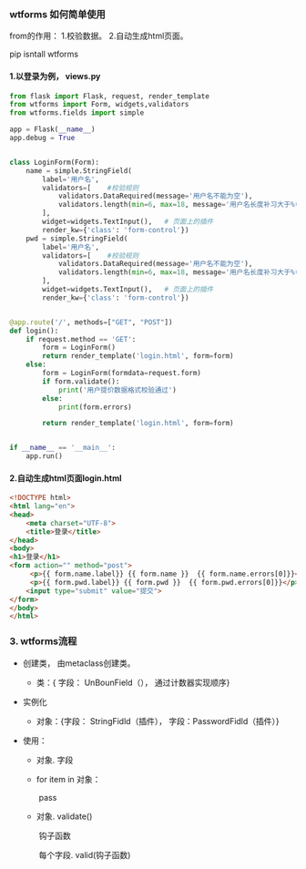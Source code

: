 ### wtforms 如何简单使用

from的作用： 1.校验数据。 2.自动生成html页面。

pip isntall wtforms

#### 1.以登录为例， views.py

``` python
from flask import Flask, request, render_template
from wtforms import Form, widgets,validators
from wtforms.fields import simple

app = Flask(__name__)
app.debug = True


class LoginForm(Form):
    name = simple.StringField(
        label='用户名',
        validators=[    #校验规则
            validators.DataRequired(message='用户名不能为空'),
            validators.length(min=6, max=18, message='用户名长度补习大于%(min)d且小于%(max)d')
        ],
        widget=widgets.TextInput(),   # 页面上的插件
        render_kw={'class': 'form-control'})
    pwd = simple.StringField(
        label='用户名',
        validators=[    #校验规则
            validators.DataRequired(message='用户名不能为空'),
            validators.length(min=6, max=18, message='用户名长度补习大于%(min)d且小于%(max)d')
        ],
        widget=widgets.TextInput(),   # 页面上的插件
        render_kw={'class': 'form-control'})


@app.route('/', methods=["GET", "POST"])
def login():
    if request.method == 'GET':
        form = LoginForm()
        return render_template('login.html', form=form)
    else:
        form = LoginForm(formdata=request.form)
        if form.validate():
            print('用户提价数据格式校验通过')
        else:
            print(form.errors)

        return render_template('login.html', form=form)


if __name__ == '__main__':
    app.run()
```

#### 2.自动生成html页面login.html

``` html
<!DOCTYPE html>
<html lang="en">
<head>
    <meta charset="UTF-8">
    <title>登录</title>
</head>
<body>
<h1>登录</h1>
<form action="" method="post">
     <p>{{ form.name.label}} {{ form.name }}  {{ form.name.errors[0]}}</p>
     <p>{{ form.pwd.label}} {{ form.pwd }}  {{ form.pwd.errors[0]}}</p>
    <input type="submit" value="提交">
</form>
</body>
</html>
```



### 3. wtforms流程

- 创建类， 由metaclass创建类。
  - 类：{ 字段： UnBounField（）， 通过计数器实现顺序}

- 实例化
  - 对象：{字段： StringFidld（插件），  字段：PasswordFidld（插件）}

- 使用： 

  - 对象. 字段

  - for item in  对象：

    ​       pass

  - 对象. validate()

    ​		钩子函数

    ​		每个字段. valid(钩子函数)

